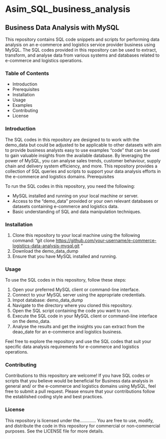# Asim_SQL_business_analysis
## Business Data Analysis with MySQL
This repository contains SQL code snippets and scripts for performing data analysis on an e-commerce and logistics service provider business using MySQL. The SQL codes provided in this repository can be used to extract, transform, and analyse data from various systems and databases related to e-commerce and logistics operations.
### Table of Contents
* Introduction
* Prerequisites
* Installation
* Usage
* Examples
* Contributing
* License
### Introduction
The SQL codes in this repository are designed to to work with the demo_data but could be adjusted to be applicable to other datasets with aim to provide business analysts easy to use examples “code” that can be used to gain valuable insights from the available database. By leveraging the power of MySQL, you can analyse sales trends, customer behaviour, supply chain and delivery system efficiency, and more. This repository provides a collection of SQL queries and scripts to support your data analysis efforts in the e-commerce and logistics domains.
Prerequisites

To run the SQL codes in this repository, you need the following:

* MySQL installed and running on your local machine or server.
* Access to the “demo_data” provided or your own relevant databases or datasets containing e-commerce and logistics data.
* Basic understanding of SQL and data manipulation techniques.

### Installation

1.	Clone this repository to your local machine using the following command:
“git clone https://github.com/your-username/e-commerce-logistics-data-analysis-mysql.git “
2.	Download the demo_data_dump
3.	Ensure that you have MySQL installed and running.

### Usage
To use the SQL codes in this repository, follow these steps:

1.	Open your preferred MySQL client or command-line interface.
2.	Connect to your MySQL server using the appropriate credentials.
3.	Impot database: demo_data_dump
4.	Navigate to the directory where you cloned this repository.
5.	Open the SQL script containing the code you want to run.
6.	Execute the SQL code in your MySQL client or command-line interface on the demo_data.
7.	Analyse the results and get the insights you can extract from the deao_date for an e-commerce and logistics business.

Feel free to explore the repository and use the SQL codes that suit your specific data analysis requirements for e-commerce and logistics operations.

### Contributing
Contributions to this repository are welcome! If you have SQL codes or scripts that you believe would be beneficial for Business data analysis in general and/ or the e-commerce and logistics domains using MySQL, feel free to submit a pull request. Please ensure that your contributions follow the established coding style and best practices.

### License
This repository is licensed under the…………. You are free to use, modify, and distribute the code in this repository for commercial or non-commercial purposes. See the LICENSE file for more details.
